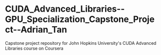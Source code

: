# CUDA_Advanced_Libraries--GPU_Specialization_Capstone_Project--Adrian_Tan
Capstone project repository for John Hopkins University's CUDA Advanced Libraries course on Coursera
